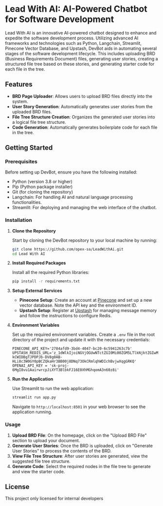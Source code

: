 # Lead With AI: AI-Powered Chatbot for Software Development

Lead With AI is an innovative AI-powered chatbot designed to enhance and expedite the software development process. Utilizing advanced AI frameworks and technologies such as Python, Langchain, Streamlit, Pinecone Vector Database, and Upstash, DevBot aids in automating several stages of the software development lifecycle. This includes uploading BRD (Business Requirements Document) files, generating user stories, creating a structured file tree based on these stories, and generating starter code for each file in the tree.

## Features

- **BRD Page Uploader**: Allows users to upload BRD files directly into the system.
- **User Story Generation**: Automatically generates user stories from the uploaded BRD files.
- **File Tree Structure Creation**: Organizes the generated user stories into a logical file tree structure.
- **Code Generation**: Automatically generates boilerplate code for each file in the tree.

## Getting Started

### Prerequisites

Before setting up DevBot, ensure you have the following installed:
- Python (version 3.8 or higher)
- Pip (Python package installer)
- Git (for cloning the repository)
- Langchain: For handling AI and natural language processing functionalities.
- Streamlit: For deploying and managing the web interface of the chatbot.

### Installation

1. **Clone the Repository**

   Start by cloning the DevBot repository to your local machine by running:

   ```bash
   git clone https://github.com/opex-sa/LeadWithAi.git
   cd Lead With AI
   ```

2. **Install Required Packages**

   Install all the required Python libraries:

   ```bash
   pip install -r requirements.txt
   ```

3. **Setup External Services**

   - **Pinecone Setup**: Create an account at [Pinecone](https://www.pinecone.io/) and set up a new vector database. Note the API key and the environment ID.
   - **Upstash Setup**: Register at [Upstash](https://upstash.com/) for managing message memory and follow the instructions to configure Redis.

4. **Environment Variables**

   Set up the required environment variables. Create a `.env` file in the root directory of the project and update it with the necessary credentials:

   ```plaintext
   PINECONE_API_KEY='2784afd9-3bd4-4047-bc20-6c5941263c7b'
   UPSTASH_REDIS_URL='z_1dWlkIjoiNGVjOGUwNTctZGI0Mi00ZGM5LTlkNjktZGIwMzQzYjI5YzdhIn0.2JlvUT-kCWIDBgTJPDPJb-DV8g0AB-HLi8c3W0GY0pBCZQkaHr3BB00j8DNq73OkCRmlqhWDIchBvjwXqgGRKQ'
   OPENAI_API_KEY = 'sk-proj-6MgI8vu1AairwrcpJiXYT3BlbkFJ16E0XhMGhqomA3n60z8i'
   ```

5. **Run the Application**

   Use Streamlit to run the web application:

   ```bash
   streamlit run app.py
   ```

   Navigate to `http://localhost:8501` in your web browser to see the application running.

### Usage

1. **Upload BRD File**: On the homepage, click on the "Upload BRD File" section to upload your document.
2. **Generate User Stories**: Once the BRD is uploaded, click on "Generate User Stories" to process the contents of the BRD.
3. **View File Tree Structure**: After user stories are generated, view the suggested file tree structure.
4. **Generate Code**: Select the required nodes in the file tree to generate and view the starter code.



## License

This project only licensed for internal developers
